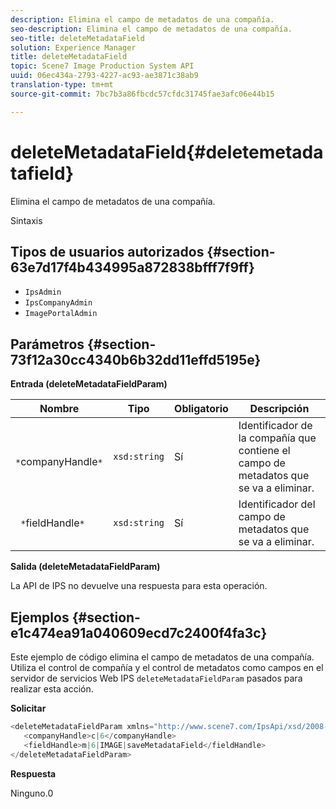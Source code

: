 ```yaml
---
description: Elimina el campo de metadatos de una compañía.
seo-description: Elimina el campo de metadatos de una compañía.
seo-title: deleteMetadataField
solution: Experience Manager
title: deleteMetadataField
topic: Scene7 Image Production System API
uuid: 06ec434a-2793-4227-ac93-ae3871c38ab9
translation-type: tm+mt
source-git-commit: 7bc7b3a86fbcdc57cfdc31745fae3afc06e44b15

---
```



# deleteMetadataField{#deletemetadatafield}

Elimina el campo de metadatos de una compañía.

Sintaxis

## Tipos de usuarios autorizados {#section-63e7d17f4b434995a872838bfff7f9ff}

* `IpsAdmin`
* `IpsCompanyAdmin`
* `ImagePortalAdmin`

## Parámetros {#section-73f12a30cc4340b6b32dd11effd5195e}

**Entrada (deleteMetadataFieldParam)**

| Nombre | Tipo | Obligatorio | Descripción |
|---|---|---|---|
| ` *`companyHandle`*` | `xsd:string` | Sí | Identificador de la compañía que contiene el campo de metadatos que se va a eliminar. |
| ` *`fieldHandle`*` | `xsd:string` | Sí | Identificador del campo de metadatos que se va a eliminar. |

**Salida (deleteMetadataFieldParam)**

La API de IPS no devuelve una respuesta para esta operación.

## Ejemplos {#section-e1c474ea91a040609ecd7c2400f4fa3c}

Este ejemplo de código elimina el campo de metadatos de una compañía. Utiliza el control de compañía y el control de metadatos como campos en el servidor de servicios Web IPS `deleteMetadataFieldParam` pasados para realizar esta acción.

**Solicitar**

```java
<deleteMetadataFieldParam xmlns="http://www.scene7.com/IpsApi/xsd/2008-01-15">
   <companyHandle>c|6</companyHandle>
   <fieldHandle>m|6|IMAGE|saveMetadataField</fieldHandle>
</deleteMetadataFieldParam>
```

**Respuesta**

Ninguno.0
